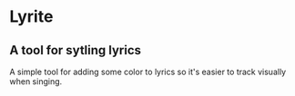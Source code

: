 # Lyrite
## A tool for sytling lyrics

A simple tool for adding some color to lyrics so it's easier to track visually when singing.
